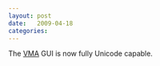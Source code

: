 ```yaml
---
layout: post
date:   2009-04-18
categories:
---
```

The <a href="zvm/vma">VMA</a> GUI is now fully Unicode capable.
